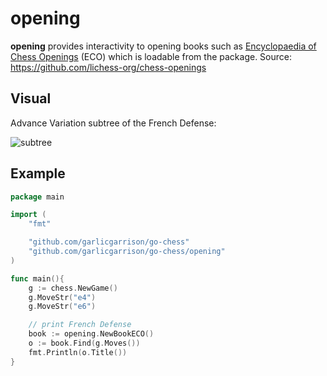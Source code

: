 # opening

**opening** provides interactivity to opening books such as [Encyclopaedia of Chess Openings](https://en.wikipedia.org/wiki/Encyclopaedia_of_Chess_Openings) (ECO) which is loadable from the package. Source: https://github.com/lichess-org/chess-openings

## Visual

Advance Variation subtree of the French Defense:

![subtree](test.png)

## Example

```go
package main

import (
    "fmt"

    "github.com/garlicgarrison/go-chess"
	"github.com/garlicgarrison/go-chess/opening"
)

func main(){
    g := chess.NewGame()
	g.MoveStr("e4")
	g.MoveStr("e6")

	// print French Defense
	book := opening.NewBookECO()
	o := book.Find(g.Moves())
	fmt.Println(o.Title())
}
```
